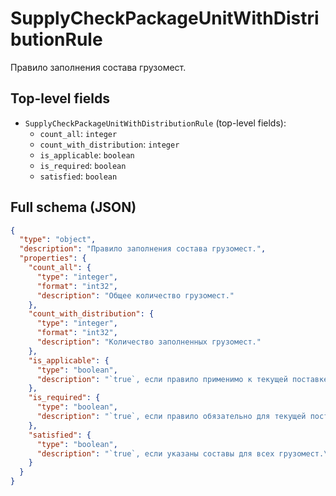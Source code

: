 # SupplyCheckPackageUnitWithDistributionRule

Правило заполнения состава грузомест.

## Top-level fields
- `SupplyCheckPackageUnitWithDistributionRule` (top-level fields):
  - `count_all`: `integer`
  - `count_with_distribution`: `integer`
  - `is_applicable`: `boolean`
  - `is_required`: `boolean`
  - `satisfied`: `boolean`

## Full schema (JSON)
```json
{
  "type": "object",
  "description": "Правило заполнения состава грузомест.",
  "properties": {
    "count_all": {
      "type": "integer",
      "format": "int32",
      "description": "Общее количество грузомест."
    },
    "count_with_distribution": {
      "type": "integer",
      "format": "int32",
      "description": "Количество заполненных грузомест."
    },
    "is_applicable": {
      "type": "boolean",
      "description": "`true`, если правило применимо к текущей поставке.\n"
    },
    "is_required": {
      "type": "boolean",
      "description": "`true`, если правило обязательно для текущей поставки.\n"
    },
    "satisfied": {
      "type": "boolean",
      "description": "`true`, если указаны составы для всех грузомест.\n"
    }
  }
}
```
